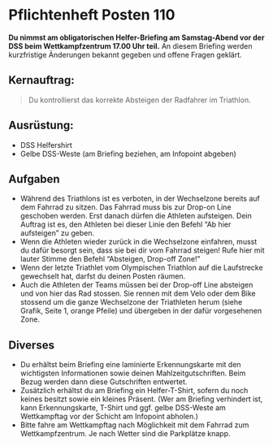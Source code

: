 # Pflichtenheft Posten 110

**Du nimmst am obligatorischen Helfer-Briefing am Samstag-Abend vor der DSS 
beim Wettkampfzentrum 17.00 Uhr teil.** An diesem Briefing werden kurzfristige 
Änderungen bekannt gegeben und offene Fragen geklärt.

## Kernauftrag:

> Du kontrollierst das korrekte Absteigen der Radfahrer im Triathlon.

## Ausrüstung:

* DSS Helfershirt
* Gelbe DSS-Weste (am Briefing beziehen, am Infopoint abgeben)

## Aufgaben

* Während des Triathlons ist es verboten, in der Wechselzone bereits auf dem 
  Fahrrad zu sitzen. Das Fahrrad muss bis zur Drop-on Line geschoben werden. 
  Erst danach dürfen die Athleten aufsteigen. Dein Auftrag ist es, den Athleten
  bei dieser Linie den Befehl “Ab hier aufsteigen” zu geben.
* Wenn die Athleten wieder zurück in die Wechselzone einfahren, musst du dafür 
  besorgt sein, dass sie bei dir vom Fahrrad steigen! Rufe hier mit lauter 
  Stimme den Befehl “Absteigen, Drop-off Zone!”
* Wenn der letzte Triathlet vom Olympischen Triathlon auf die Laufstrecke 
  gewechselt hat, darfst du deinen Posten räumen.
* Auch die Athleten der Teams müssen bei der Drop-off Line absteigen und von 
  hier das Rad stossen. Sie rennen mit dem Velo oder dem Bike stossend um die
  ganze Wechselzone der Triathleten herum (siehe Grafik, Seite 1, orange Pfeile)
  und übergeben in der dafür vorgesehenen Zone.

## Diverses

* Du erhältst beim Briefing eine laminierte Erkennungskarte mit den wichtigsten
  Informationen sowie deinen Mahlzeitgutschriften. Beim Bezug werden dann diese
  Gutschriften entwertet.
* Zusätzlich erhältst du am Briefing ein Helfer-T-Shirt, sofern du noch keines 
  besitzt sowie ein kleines Präsent. (Wer am Briefing verhindert ist, kann 
  Erkennungskarte, T-Shirt und ggf. gelbe DSS-Weste am Wettkampftag vor der 
  Schicht am Infopoint abholen.)
* Bitte fahre am Wettkampftag nach Möglichkeit mit dem Fahrrad zum 
  Wettkampfzentrum. Je nach Wetter sind die Parkplätze knapp.
